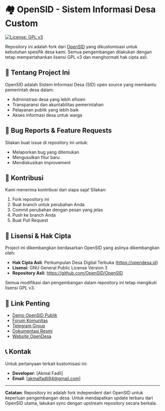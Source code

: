 # 🏘️ OpenSID - Sistem Informasi Desa Custom

[![License: GPL v3](https://img.shields.io/badge/License-GPLv3-blue.svg)](https://www.gnu.org/licenses/gpl-3.0)

Repository ini adalah fork dari [OpenSID](https://github.com/OpenSID/OpenSID) yang dikustomisasi untuk kebutuhan spesifik desa kami. Semua pengembangan dilakukan dengan tetap mempertahankan lisensi GPL v3 dan menghormati hak cipta asli.

## 🎯 Tentang Project Ini

OpenSID adalah Sistem Informasi Desa (SID) open source yang membantu pemerintah desa dalam:
- Administrasi desa yang lebih efisien
- Transparansi dan akuntabilitas pemerintahan
- Pelayanan publik yang lebih baik  
- Akses informasi desa untuk warga


## 🐛 Bug Reports & Feature Requests

Silakan buat issue di repository ini untuk:
- Melaporkan bug yang ditemukan
- Mengusulkan fitur baru
- Mendiskusikan improvement

## 🤝 Kontribusi

Kami menerima kontribusi dari siapa saja! Silakan:
1. Fork repository ini
2. Buat branch untuk perubahan Anda
3. Commit perubahan dengan pesan yang jelas
4. Push ke branch Anda
5. Buat Pull Request


## 📄 Lisensi & Hak Cipta

Project ini dikembangkan berdasarkan OpenSID yang aslinya dikembangkan oleh:
- **Hak Cipta Asli**: Perkumpulan Desa Digital Terbuka (https://opendesa.id)
- **Lisensi**: GNU General Public License Version 3
- **Repository Asli**: https://github.com/OpenSID/OpenSID

Semua modifikasi dan pengembangan dalam repository ini tetap mengikuti lisensi GPL v3.

## 🔗 Link Penting

- [Demo OpenSID Publik](https://demosid.opendesa.id)
- [Forum Komunitas](https://www.facebook.com/groups/komunitasopendesa)
- [Telegram Group](https://t.me/komunitasopensidstop)
- [Dokumentasi Resmi](https://github.com/opensid/opensid/wiki)
- [Website OpenDesa](https://opendesa.id)

## 📞 Kontak

Untuk pertanyaan terkait kustomisasi ini:
- **Developer**: [Akmal Fadli]
- **Email**: [akmalfadli94@gmail.com]

---

**Catatan**: Repository ini adalah fork independent dari OpenSID untuk keperluan pengembangan desa. Untuk mendapatkan update terbaru dari OpenSID utama, lakukan sync dengan upstream repository secara berkala.
